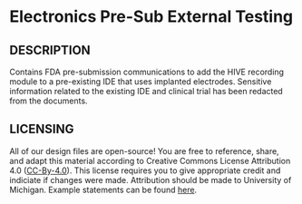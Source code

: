 # Electronics Pre-Sub External Testing

## DESCRIPTION
Contains FDA pre-submission communications to add the HIVE recording module to a pre-existing IDE that uses implanted electrodes. Sensitive information related to the existing IDE and clinical trial has been redacted from the documents.

## LICENSING
All of our design files are open-source! You are free to reference, share, and adapt this material according to Creative Commons License Attribution 4.0 ([CC-By-4.0](https://creativecommons.org/licenses/by/4.0/)). This license requires you to give appropriate credit and indiciate if changes were made. Attribution should be made to University of Michigan. Example statements can be found [here](https://wiki.creativecommons.org/wiki/best_practices_for_attribution).